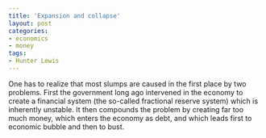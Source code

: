 ```yaml
---
title: 'Expansion and collapse'
layout: post
categories:
- economics
- money
tags:
- Hunter Lewis
---
```


One has to realize that most slumps are caused in the first place by two problems. First the government long ago intervened in the economy to create a financial system (the so-called fractional reserve system) which is inherently unstable. It then compounds the problem by creating far too much money, which enters the economy as debt, and which leads first to economic bubble and then to bust.